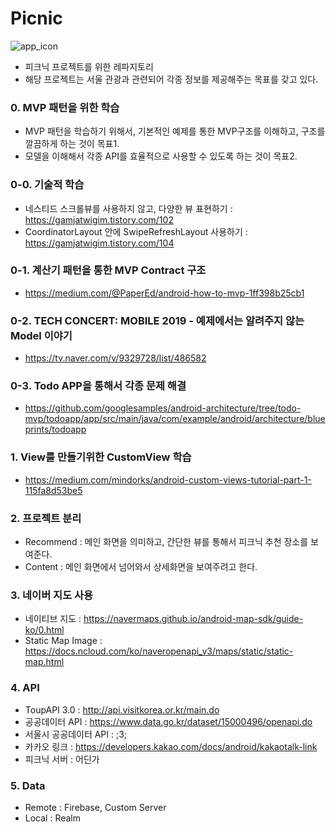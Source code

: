 # Picnic
![app_icon](https://user-images.githubusercontent.com/22374750/65391345-15672600-dda3-11e9-909f-8c6c0b4762aa.png)
- 피크닉 프로젝트를 위한 레파지토리
- 해당 프로젝트는 서울 관광과 관련되어 각종 정보를 제공해주는 목표를 갖고 있다.

### 0. MVP 패턴을 위한 학습
- MVP 패턴을 학습하기 위해서, 기본적인 예제를 통한 MVP구조를 이해하고, 구조를 깔끔하게 하는 것이 목표1.
- 모델을 이해해서 각종 API를 효율적으로 사용할 수 있도록 하는 것이 목표2.

### 0-0. 기술적 학습
- 네스티드 스크롤뷰를 사용하지 않고, 다양한 뷰 표현하기 : https://gamjatwigim.tistory.com/102
- CoordinatorLayout 안에 SwipeRefreshLayout 사용하기 : https://gamjatwigim.tistory.com/104
### 0-1. 계산기 패턴을 통한 MVP Contract 구조
- https://medium.com/@PaperEd/android-how-to-mvp-1ff398b25cb1

### 0-2. TECH CONCERT: MOBILE 2019 - 예제에서는 알려주지 않는 Model 이야기
- https://tv.naver.com/v/9329728/list/486582

### 0-3. Todo APP을 통해서 각종 문제 해결 
- https://github.com/googlesamples/android-architecture/tree/todo-mvp/todoapp/app/src/main/java/com/example/android/architecture/blueprints/todoapp

### 1. View를 만들기위한 CustomView 학습
- https://medium.com/mindorks/android-custom-views-tutorial-part-1-115fa8d53be5

### 2. 프로젝트 분리
- Recommend : 메인 화면을 의미하고, 간단한 뷰를 통해서 피크닉 추천 장소를 보여준다.
- Content : 메인 화면에서 넘어와서 상세화면을 보여주려고 한다.

### 3. 네이버 지도 사용
- 네이티브 지도 : https://navermaps.github.io/android-map-sdk/guide-ko/0.html
- Static Map Image : https://docs.ncloud.com/ko/naveropenapi_v3/maps/static/static-map.html

### 4. API
- ToupAPI 3.0 : http://api.visitkorea.or.kr/main.do
- 공공데이터 API : https://www.data.go.kr/dataset/15000496/openapi.do
- 서울시 공공데이터 API : ;3;
- 카카오 링크 : https://developers.kakao.com/docs/android/kakaotalk-link
- 피크닉 서버 : 어딘가

### 5. Data
- Remote : Firebase, Custom Server
- Local : Realm
